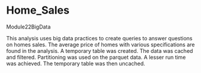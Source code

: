# Home_Sales
Module22BigData

This analysis uses big data practices to create queries to answer questions on homes sales. The average price of homes with various specifications are found in the analysis. A temporary table was created. The data was cached and filtered. Partitioning was used on the parquet data. A lesser run time was achieved. The temporary table was then uncached. 
